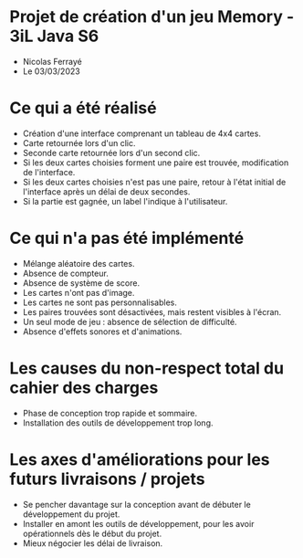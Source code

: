 # Projet de création d'un jeu Memory - 3iL Java S6

- Nicolas Ferrayé
- Le 03/03/2023



# Ce qui a été réalisé

- Création d'une interface comprenant un tableau de 4x4 cartes.
- Carte retournée lors d'un clic.
- Seconde carte retournée lors d'un second clic.
- Si les deux cartes choisies forment une paire est trouvée, modification de l'interface.
- Si les deux cartes choisies n'est pas une paire, retour à l'état initial de l'interface après un délai de deux secondes.
- Si la partie est gagnée, un label l'indique à l'utilisateur.

# Ce qui n'a pas été implémenté

- Mélange aléatoire des cartes.
- Absence de compteur.
- Absence de système de score.
- Les cartes n'ont pas d'image.
- Les cartes ne sont pas personnalisables.
- Les paires trouvées sont désactivées, mais restent visibles à l'écran.
- Un seul mode de jeu : absence de sélection de difficulté.
- Absence d'effets sonores et d'animations.

# Les causes du non-respect total du cahier des charges

- Phase de conception trop rapide et sommaire.
- Installation des outils de développement trop long.

# Les axes d'améliorations pour les futurs livraisons / projets

- Se pencher davantage sur la conception avant de débuter le développement du projet.
- Installer en amont les outils de développement, pour les avoir opérationnels dès le début du projet.
- Mieux négocier les délai de livraison.